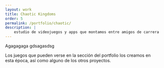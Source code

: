 ```yaml
---
layout: work
title: Chaotic Kingdoms
order: 5
permalink: /portfolio/chaotic/
description: |
    estudio de videojuegos y apps que montamos entre amigos de carrera para desarrollar un pequeño proyecto y terminó siendo nuestro trabajo principal :). Artista 2D/3D y desarrollador Android.
---
```


Agagagaga gdsagasdsg

Los juegos que pueden verse en la sección del portfolio los creamos en esta época, así como alguno de los otros proyectos.
